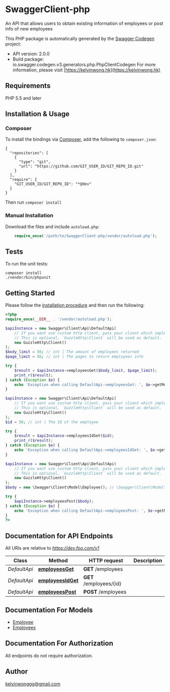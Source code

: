 # SwaggerClient-php
An API that allows users to obtain existing information of employees or post info of new employees

This PHP package is automatically generated by the [Swagger Codegen](https://github.com/swagger-api/swagger-codegen) project:

- API version: 2.0.0
- Build package: io.swagger.codegen.v3.generators.php.PhpClientCodegen
For more information, please visit [https://kelvinwong.hk](https://kelvinwong.hk)

## Requirements

PHP 5.5 and later

## Installation & Usage
### Composer

To install the bindings via [Composer](http://getcomposer.org/), add the following to `composer.json`:

```
{
  "repositories": [
    {
      "type": "git",
      "url": "https://github.com/GIT_USER_ID/GIT_REPO_ID.git"
    }
  ],
  "require": {
    "GIT_USER_ID/GIT_REPO_ID": "*@dev"
  }
}
```

Then run `composer install`

### Manual Installation

Download the files and include `autoload.php`:

```php
    require_once('/path/to/SwaggerClient-php/vendor/autoload.php');
```

## Tests

To run the unit tests:

```
composer install
./vendor/bin/phpunit
```

## Getting Started

Please follow the [installation procedure](#installation--usage) and then run the following:

```php
<?php
require_once(__DIR__ . '/vendor/autoload.php');

$apiInstance = new Swagger\Client\Api\DefaultApi(
    // If you want use custom http client, pass your client which implements `GuzzleHttp\ClientInterface`.
    // This is optional, `GuzzleHttp\Client` will be used as default.
    new GuzzleHttp\Client()
);
$body_limit = 56; // int | The amount of employees returned
$page_limit = 56; // int | The pages to return employees info

try {
    $result = $apiInstance->employeesGet($body_limit, $page_limit);
    print_r($result);
} catch (Exception $e) {
    echo 'Exception when calling DefaultApi->employeesGet: ', $e->getMessage(), PHP_EOL;
}

$apiInstance = new Swagger\Client\Api\DefaultApi(
    // If you want use custom http client, pass your client which implements `GuzzleHttp\ClientInterface`.
    // This is optional, `GuzzleHttp\Client` will be used as default.
    new GuzzleHttp\Client()
);
$id = 56; // int | The ID of the employee

try {
    $result = $apiInstance->employeesIdGet($id);
    print_r($result);
} catch (Exception $e) {
    echo 'Exception when calling DefaultApi->employeesIdGet: ', $e->getMessage(), PHP_EOL;
}

$apiInstance = new Swagger\Client\Api\DefaultApi(
    // If you want use custom http client, pass your client which implements `GuzzleHttp\ClientInterface`.
    // This is optional, `GuzzleHttp\Client` will be used as default.
    new GuzzleHttp\Client()
);
$body = new \Swagger\Client\Model\Employee(); // \Swagger\Client\Model\Employee | 

try {
    $apiInstance->employeesPost($body);
} catch (Exception $e) {
    echo 'Exception when calling DefaultApi->employeesPost: ', $e->getMessage(), PHP_EOL;
}
?>
```

## Documentation for API Endpoints

All URIs are relative to *https://dev.foo.com/v1*

Class | Method | HTTP request | Description
------------ | ------------- | ------------- | -------------
*DefaultApi* | [**employeesGet**](docs/Api/DefaultApi.md#employeesget) | **GET** /employees | 
*DefaultApi* | [**employeesIdGet**](docs/Api/DefaultApi.md#employeesidget) | **GET** /employees/{id} | 
*DefaultApi* | [**employeesPost**](docs/Api/DefaultApi.md#employeespost) | **POST** /employees | 

## Documentation For Models

 - [Employee](docs/Model/Employee.md)
 - [Employees](docs/Model/Employees.md)

## Documentation For Authorization

 All endpoints do not require authorization.


## Author

kelvinwonggg@gmail.com

